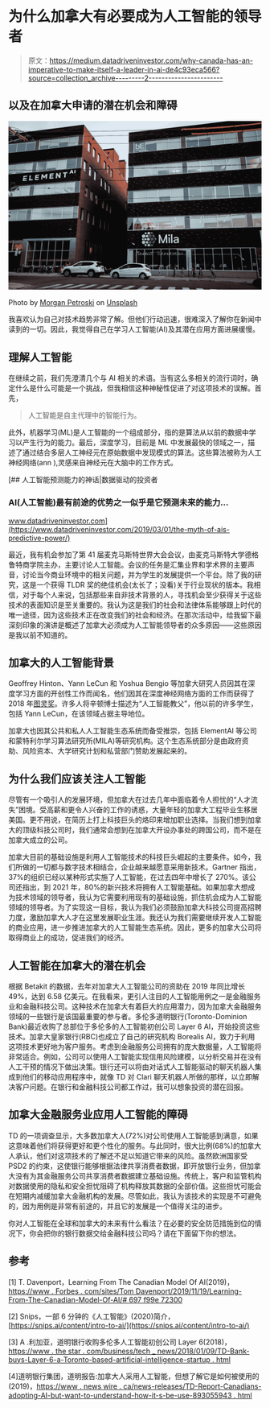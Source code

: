 # 为什么加拿大有必要成为人工智能的领导者

> 原文：<https://medium.datadriveninvestor.com/why-canada-has-an-imperative-to-make-itself-a-leader-in-ai-de4c93eca566?source=collection_archive---------2----------------------->

## 以及在加拿大申请的潜在机会和障碍

![](img/6c790caf2ea6d2cbb98b9c125c10bfdb.png)

Photo by [Morgan Petroski](https://unsplash.com/@morgpetphoto?utm_source=unsplash&utm_medium=referral&utm_content=creditCopyText) on [Unsplash](https://unsplash.com/s/photos/artificial-intelligence?utm_source=unsplash&utm_medium=referral&utm_content=creditCopyText)

我喜欢认为自己对技术趋势非常了解。但他们行动迅速，很难深入了解你在新闻中读到的一切。因此，我觉得自己在学习人工智能(AI)及其潜在应用方面进展缓慢。

## 理解人工智能

在继续之前，我们先澄清几个与 AI 相关的术语。当有这么多相关的流行词时，确定什么是什么可能是一个挑战，但我相信这种神秘性促进了对这项技术的误解。首先，

> 人工智能是自主代理中的智能行为。

此外，机器学习(ML)是人工智能的一个组成部分，指的是算法从以前的数据中学习以产生行为的能力。最后，深度学习，目前是 ML 中发展最快的领域之一，描述了通过结合多层人工神经元在原始数据中发现模式的算法。这些算法被称为人工神经网络(ann ),灵感来自神经元在大脑中的工作方式。

[](https://www.datadriveninvestor.com/2019/03/01/the-myth-of-ais-predictive-power/) [## 人工智能预测能力的神话|数据驱动的投资者

### AI(人工智能)最有前途的优势之一似乎是它预测未来的能力…

www.datadriveninvestor.com](https://www.datadriveninvestor.com/2019/03/01/the-myth-of-ais-predictive-power/) 

最近，我有机会参加了第 41 届麦克马斯特世界大会会议，由麦克马斯特大学德格鲁特商学院主办，主要讨论人工智能。会议的任务是汇集业界和学术界的主要声音，讨论当今商业环境中的相关问题，并为学生的发展提供一个平台。除了我的研究，这是一个获得 TLDR 奖的绝佳机会(太长了；没看)关于行业现状的版本。我相信，对于每个人来说，包括那些来自非技术背景的人，寻找机会至少获得关于这些技术的表面知识是至关重要的。我认为这是我们的社会和法律体系能够跟上时代的唯一途径，因为这些技术正在改变我们的社会和经济。在那次活动中，给我留下最深刻印象的演讲是概述了加拿大必须成为人工智能领导者的众多原因——这些原因是我以前不知道的。

## 加拿大的人工智能背景

Geoffrey Hinton、Yann LeCun 和 Yoshua Bengio 等加拿大研究人员因其在深度学习方面的开创性工作而闻名，他们因其在深度神经网络方面的工作而获得了 2018 年[图灵奖](https://awards.acm.org/about/2018-turing)。许多人将辛顿博士描述为“人工智能教父”，他以前的许多学生，包括 Yann LeCun，在该领域占据主导地位。

加拿大也因其公共和私人人工智能生态系统而备受推崇，包括 ElementAI 等公司和蒙特利尔学习算法研究所(MILA)等研究机构。这个生态系统部分是由政府资助、风险资本、大学研究计划和私营部门赞助发展起来的。

## 为什么我们应该关注人工智能

尽管有一个吸引人的发展环境，但加拿大在过去几年中面临着令人担忧的“人才流失”困境。受高薪和更令人兴奋的工作的诱惑，大量年轻的加拿大工程毕业生移居美国。更不用说，在简历上打上科技巨头的烙印来增加职业选择。当我们想到加拿大的顶级科技公司时，我们通常会想到在加拿大开设办事处的跨国公司，而不是在加拿大成立的公司。

加拿大目前的基础设施是利用人工智能技术的科技巨头崛起的主要条件。如今，我们所做的一切都与数字技术相结合，企业越来越愿意采用新技术。Gartner 指出，37%的组织已经以某种形式实施了人工智能，在过去四年中增长了 270%。该公司还指出，到 2021 年，80%的新兴技术将拥有人工智能基础。如果加拿大想成为技术领域的领导者，我认为它需要利用现有的基础设施，抓住机会成为人工智能领域的领导者。为了实现这一目标，我认为我们必须鼓励加拿大科技公司提高招聘力度，激励加拿大人才在这里发展职业生涯。我还认为我们需要继续开发人工智能的商业应用，进一步推进加拿大的人工智能生态系统。因此，更多的加拿大公司将取得商业上的成功，促进我们的经济。

## 人工智能在加拿大的潜在机会

根据 Betakit 的数据，去年对加拿大人工智能公司的资助在 2019 年同比增长 49%，达到 6.58 亿美元。在我看来，更引人注目的人工智能用例之一是金融服务业和金融科技公司。这种技术在加拿大有着巨大的应用潜力，因为加拿大金融服务领域的一些银行是该国最重要的参与者。多伦多道明银行(Toronto-Dominion Bank)最近收购了总部位于多伦多的人工智能初创公司 Layer 6 AI，开始投资这些技术。加拿大皇家银行(RBC)也成立了自己的研究机构 Borealis AI，致力于利用这项技术更好地为客户服务。考虑到金融服务公司拥有的庞大数据量，人工智能将非常适合。例如，公司可以使用人工智能实现信用风险建模，以分析交易并在没有人工干预的情况下做出决策。银行还可以将由对话式人工智能驱动的聊天机器人集成到他们的移动应用程序中，就像 TD 对 Clari 聊天机器人所做的那样，以立即解决客户问题。在银行和金融科技公司都工作过，我可以想象投资的潜在回报。

## 加拿大金融服务业应用人工智能的障碍

TD 的一项调查显示，大多数加拿大人(72%)对公司使用人工智能感到满意，如果这意味着他们将获得更好和更个性化的服务。与此同时，很大比例(68%)的加拿大人承认，他们对这项技术的了解还不足以知道它带来的风险。虽然欧洲国家受 PSD2 的约束，这使银行能够根据法律共享消费者数据，即开放银行业务，但加拿大没有为其金融服务公司共享消费者数据建立基础设施。传统上，客户和监管机构对数据使用的隐私和安全担忧阻碍了机构释放其数据的全部价值。这些担忧可能会在短期内减缓加拿大金融机构的发展。尽管如此，我认为该技术的实现是不可避免的，因为用例是非常有前途的，并且它的发展是一个值得关注的进步。

你对人工智能在全球和加拿大的未来有什么看法？在必要的安全防范措施到位的情况下，你会把你的银行数据交给金融科技公司吗？请在下面留下你的想法。

## 参考

[1] T. Davenport，Learning From The Canadian Model Of AI(2019)，[https://www . Forbes . com/sites/Tom Davenport/2019/11/19/Learning-From-The-Canadian-Model-Of-AI/# 697 f99e 72300](https://www.forbes.com/sites/tomdavenport/2019/11/19/learning-from-the-canadian-model-of-ai/#697f99e72300)

[2] Snips，一部 6 分钟的《人工智能》(2020)简介，[https://snips.ai/content/intro-to-ai/](https://snips.ai/content/intro-to-ai/)

[3] A .利加亚，道明银行收购多伦多人工智能初创公司 Layer 6(2018)，[https://www . the star . com/business/tech _ news/2018/01/09/TD-Bank-buys-Layer-6-a-Toronto-based-artificial-intelligence-startup . html](https://www.thestar.com/business/tech_news/2018/01/09/td-bank-buys-layer-6-a-toronto-based-artificial-intelligence-startup.html)

[4]道明银行集团，道明报告:加拿大人采用人工智能，但想了解它是如何被使用的(2019)，[https://www . news wire . ca/news-releases/TD-Report-Canadians-adopting-AI-but-want-to-understand-how-it-s-be-use-893055943 . html](https://www.newswire.ca/news-releases/td-report-canadians-adopting-ai-but-want-to-understand-how-it-s-being-used-893055943.html)